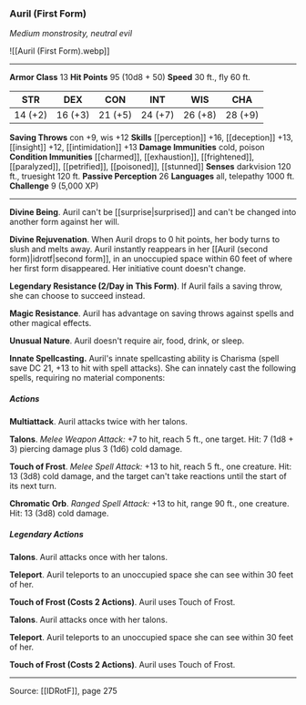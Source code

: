 ### Auril (First Form)
_Medium monstrosity, neutral evil_

![[Auril (First Form).webp]]




---

**Armor Class** 13
**Hit Points** 95 (10d8 + 50)
**Speed** 30 ft., fly 60 ft.

| STR     | DEX     | CON     | INT     | WIS     | CHA     |
|---------|---------|---------|---------|---------|---------|
| 14 (+2) | 16 (+3) | 21 (+5) | 24 (+7) | 26 (+8) | 28 (+9) |

**Saving Throws** con +9, wis +12
**Skills** [[perception]] +16, [[deception]] +13, [[insight]] +12, [[intimidation]] +13
**Damage Immunities** cold, poison
**Condition Immunities** [[charmed]], [[exhaustion]], [[frightened]], [[paralyzed]], [[petrified]], [[poisoned]], [[stunned]]
**Senses** darkvision 120 ft., truesight 120 ft.
**Passive Perception** 26
**Languages** all, telepathy 1000 ft.
**Challenge** 9 (5,000 XP)

---

**Divine Being**. Auril can't be [[surprise|surprised]] and can't be changed into another form against her will.

**Divine Rejuvenation**. When Auril drops to 0 hit points, her body turns to slush and melts away. Auril instantly reappears in her [[Auril (second form)|idrotf|second form]], in an unoccupied space within 60 feet of where her first form disappeared. Her initiative count doesn't change.

**Legendary Resistance (2/Day in This Form)**. If Auril fails a saving throw, she can choose to succeed instead.

**Magic Resistance**. Auril has advantage on saving throws against spells and other magical effects.

**Unusual Nature**. Auril doesn't require air, food, drink, or sleep.

**Innate Spellcasting.** Auril's innate spellcasting ability is Charisma (spell save DC 21, +13 to hit with spell attacks). She can innately cast the following spells, requiring no material components:

##### Actions
**Multiattack**. Auril attacks twice with her talons.

**Talons**. _Melee Weapon Attack:_ +7 to hit, reach 5 ft., one target. Hit: 7 (1d8 + 3) piercing damage plus 3 (1d6) cold damage.

**Touch of Frost**. _Melee Spell Attack:_ +13 to hit, reach 5 ft., one creature. Hit: 13 (3d8) cold damage, and the target can't take reactions until the start of its next turn.

**Chromatic Orb**. _Ranged Spell Attack:_ +13 to hit, range 90 ft., one creature. Hit: 13 (3d8) cold damage.

##### Legendary Actions
**Talons**. Auril attacks once with her talons.

**Teleport**. Auril teleports to an unoccupied space she can see within 30 feet of her.

**Touch of Frost (Costs 2 Actions)**. Auril uses Touch of Frost.

**Talons**. Auril attacks once with her talons.

**Teleport**. Auril teleports to an unoccupied space she can see within 30 feet of her.

**Touch of Frost (Costs 2 Actions)**. Auril uses Touch of Frost.


---

Source: [[IDRotF]], page 275